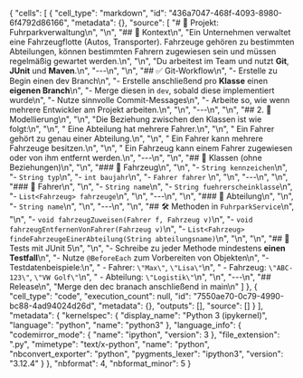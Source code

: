 {
 "cells": [
  {
   "cell_type": "markdown",
   "id": "436a7047-468f-4093-8980-6f4792d86166",
   "metadata": {},
   "source": [
    "# 🚗 Projekt: Fuhrparkverwaltung\n",
    "\n",
    "## 🧾 Kontext\n",
    "Ein Unternehmen verwaltet eine Fahrzeugflotte (Autos, Transporter). Fahrzeuge gehören zu bestimmten Abteilungen, können bestimmten Fahrern zugewiesen sein und müssen regelmäßig gewartet werden.\n",
    "\n",
    "Du arbeitest im Team und nutzt **Git**, **JUnit** und **Maven**.\n",
    "---\n",
    "\n",
    "## ✅ Git-Workflow\n",
    "- Erstelle zu Begin einen dev Branch\n",
    "- Erstelle anschließend pro **Klasse** einen **eigenen Branch**\n",
    "- Merge diesen in `dev`, sobald diese implementiert wurde\n",
    "- Nutze sinnvolle Commit-Messages\n",
    "- Arbeite so, wie wenn mehrere Entwickler am Projekt arbeiten.\n",
    "\n",
    "---\n",
    "\n",
    "## 2. 🧱 Modellierung\n",
    "\n",
    "Die Beziehung zwischen den Klassen ist wie folgt:\n",
    "\n",
    "    Eine Abteilung hat mehrere Fahrer.\n",
    "\n",
    "    Ein Fahrer gehört zu genau einer Abteilung.\n",
    "\n",
    "    Ein Fahrer kann mehrere Fahrzeuge besitzen.\n",
    "\n",
    "    Ein Fahrzeug kann einem Fahrer zugewiesen oder von ihm entfernt werden.\n",
    "---\n",
    "\n",
    "## 🧱 Klassen (ohne Beziehungen)\n",
    "\n",
    "### 🚙 Fahrzeug\n",
    "\n",
    "- `String kennzeichen`\n",
    "- `String typ`\n",
    "- `int baujahr`\n",
    "- `Fahrer fahrer` \n",
    "\n",
    "---\n",
    "\n",
    "### 👤 Fahrer\n",
    "\n",
    "- `String name`\n",
    "- `String fuehrerscheinklasse`\n",
    "- `List<Fahrzeug> fahrzeuge`\n",
    "\n",
    "---\n",
    "\n",
    "### 🏢 Abteilung\n",
    "\n",
    "- `String name`\n",
    "\n",
    "---\n",
    "\n",
    "## 🛠️ Methoden in `FuhrparkService`\n",
    "\n",
    "- `void fahrzeugZuweisen(Fahrer f, Fahrzeug v)`\n",
    "- `void fahrzeugEntfernenVonFahrer(Fahrzeug v)`\n",
    "- `List<Fahrzeug> findeFahrzeugeEinerAbteilung(String abteilungsname)`\n",
    "\n",
    "\n",
    "## 🧪 Tests mit JUnit 5\n",
    "\n",
    "- Schreibe zu jeder Methode mindestens **einen Testfall**\n",
    "- Nutze `@BeforeEach` zum Vorbereiten von Objekten\n",
    "- Testdatenbeispiele:\n",
    "  - Fahrer: `\"Max\"`, `\"Lisa\"`\n",
    "  - Fahrzeug: `\"ABC-123\"`, `\"VW Golf\"`\n",
    "  - Abteilung: `\"Logistik\"`\n",
    "\n",
    "---\n",
    "## Release\n",
    "Merge den dec branach anschließend in main\n"
   ]
  },
  {
   "cell_type": "code",
   "execution_count": null,
   "id": "7550ae70-0c79-4990-bc88-4ad94024d26d",
   "metadata": {},
   "outputs": [],
   "source": []
  }
 ],
 "metadata": {
  "kernelspec": {
   "display_name": "Python 3 (ipykernel)",
   "language": "python",
   "name": "python3"
  },
  "language_info": {
   "codemirror_mode": {
    "name": "ipython",
    "version": 3
   },
   "file_extension": ".py",
   "mimetype": "text/x-python",
   "name": "python",
   "nbconvert_exporter": "python",
   "pygments_lexer": "ipython3",
   "version": "3.12.4"
  }
 },
 "nbformat": 4,
 "nbformat_minor": 5
}
